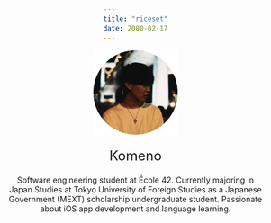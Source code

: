 ```yaml
---
title: "riceset"
date: 2000-02-17
---
```


<div style="text-align: center; padding: 0 20px;">
  <img src="media/index/icon.png" alt="icon" width="150" />
  <div style="font-size: 24px; margin-top: 20px;">
    Komeno
  </div>
  <p style="margin-top: 20px;">
    Software engineering student at École 42. Currently majoring in Japan Studies at Tokyo University of Foreign Studies as a Japanese Government (MEXT) scholarship undergraduate student. Passionate about iOS app development and language learning.
  </p>

</div>

<style>
  body {
    margin: 0;
    padding: 0;
    display: flex;
    flex-direction: column;
    justify-content: center;
    align-items: center;
    min-height: 100vh;
  }
  body > div {
    width: fit-content;
    max-width: 100%;
    box-sizing: border-box;
  }
</style>
